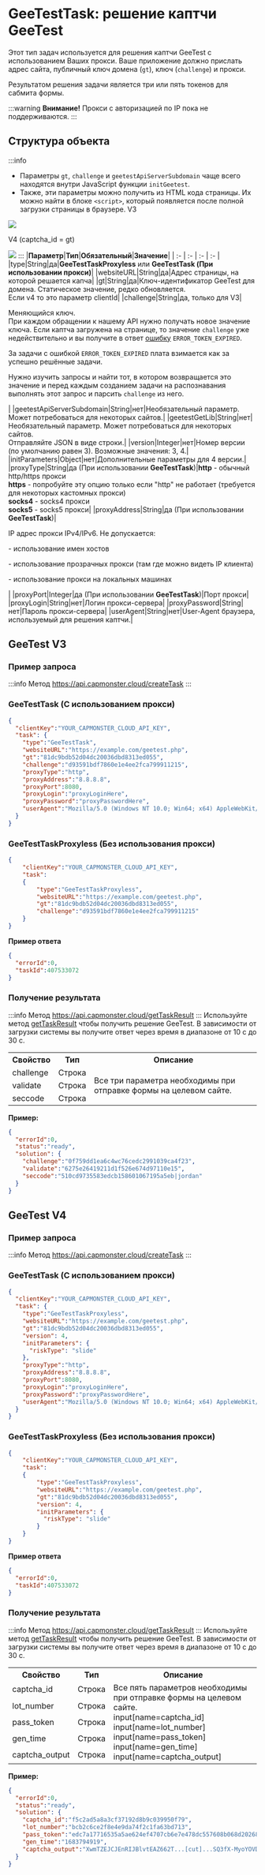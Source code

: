 ﻿---
sidebar_position: 5
sidebar_label: GeeTestTask
---

# GeeTestTask: решение каптчи GeeTest
Этот тип задач используется для решения каптчи GeeTest с использованием Ваших прокси.
Ваше приложение должно прислать адрес сайта, публичный ключ домена (`gt`), ключ (`challenge`) и прокси.

Результатом решения задачи является три или пять токенов для сабмита формы.

:::warning **Внимание!**
Прокси с авторизацией по IP пока не поддерживаются.
:::

## **Структура объекта**

:::info
- Параметры `gt`, `challenge` и `geetestApiServerSubdomain` чаще всего находятся внутри JavaScript функции `initGeetest`.
- Также, эти параметры можно получить из HTML кода страницы. Их можно найти в блоке `<sсript>`, который появляется после полной загрузки страницы в браузере.
  V3

![](Aspose.Words.09e28b99-ec8b-4638-848b-cdd6fefc7ac8.001.png)

V4 (captcha_id = gt)

![](Aspose.Words.09e28b99-ec8b-4638-848b-cdd6fefc7ac8.002.png)
:::
|**Параметр**|**Тип**|**Обязательный**|**Значение**|
| :- | :- | :- | :- |
|type|String|да|**GeeTestTaskProxyless** или **GeeTestTask (При использовании прокси)**|
|websiteURL|String|да|Адрес страницы, на которой решается капча|
|gt|String|да|Ключ-идентификатор GeeTest для домена. Статическое значение, редко обновляется.<br />Если v4 то это параметр clientId|
|challenge|String|да, только для V3|<p>Меняющийся ключ.<br />При каждом обращении к нашему API нужно получать новое значение ключа. Если каптча загружена на странице, то значение `challenge` уже недействительно и вы получите в ответ [ошибку](../api/api-errors.md) `ERROR_TOKEN_EXPIRED`.</p><p>За задачи с ошибкой `ERROR_TOKEN_EXPIRED` плата взимается как за успешно решённые задачи.</p><p>Нужно изучить запросы и найти тот, в котором возвращается это значение и перед каждым созданием задачи на распознавания выполнять этот запрос и парсить `challenge` из него.</p>|
|geetestApiServerSubdomain|String|нет|Необязательный параметр. <br />Может потребоваться для некоторых сайтов.|
|geetestGetLib|String|нет|Необязательный параметр. Может потребоваться для некоторых сайтов. <br />Отправляйте JSON в виде строки.|
|version|Integer|нет|Номер версии (по умолчанию равен 3). Возможные значения: 3, 4.|
|initParameters|Object|нет|Дополнительные параметры для 4 версии.|
|proxyType|String|да (При использовании **GeeTestTask**)|**http** - обычный http/https прокси<br />**https** - попробуйте эту опцию только если "http" не работает (требуется для некоторых кастомных прокси)<br />**socks4** - socks4 прокси<br />**socks5** - socks5 прокси|
|proxyAddress|String|да (При использовании **GeeTestTask**)|<p>IP адрес прокси IPv4/IPv6. Не допускается:</p><p>- использование имен хостов</p><p>- использование прозрачных прокси (там где можно видеть IP клиента)</p><p>- использование прокси на локальных машинах</p>|
|proxyPort|Integer|да (При использовании **GeeTestTask**)|Порт прокси|
|proxyLogin|String|нет|Логин прокси-сервера|
|proxyPassword|String|нет|Пароль прокси-сервера|
|userAgent|String|нет|User-Agent браузера, используемый для решения каптчи.|
## **GeeTest V3**
### **Пример запроса**

:::info Метод
<https://api.capmonster.cloud/createTask>
:::

### GeeTestTask (С использованием прокси)

```json 
{
  "clientKey":"YOUR_CAPMONSTER_CLOUD_API_KEY",
  "task": {
    "type":"GeeTestTask",
    "websiteURL":"https://example.com/geetest.php",
    "gt":"81dc9bdb52d04dc20036dbd8313ed055",
    "challenge":"d93591bdf7860e1e4ee2fca799911215",
    "proxyType":"http",
    "proxyAddress":"8.8.8.8",
    "proxyPort":8080,
    "proxyLogin":"proxyLoginHere",
    "proxyPassword":"proxyPasswordHere",
    "userAgent":"Mozilla/5.0 (Windows NT 10.0; Win64; x64) AppleWebKit/537.36 (KHTML, like Gecko) Chrome/92.0.4515.107 Safari/537.36"
  }
}
```
### GeeTestTaskProxyless (Без использования прокси)
```json
{
    "clientKey":"YOUR_CAPMONSTER_CLOUD_API_KEY",
    "task":
    {
        "type":"GeeTestTaskProxyless",
        "websiteURL":"https://example.com/geetest.php",
        "gt":"81dc9bdb52d04dc20036dbd8313ed055",
        "challenge":"d93591bdf7860e1e4ee2fca799911215"
    }
}
```



**Пример ответа**
```json
{
  "errorId":0,
  "taskId":407533072
}
```

### **Получение результата**
:::info Метод
<https://api.capmonster.cloud/getTaskResult>
:::
Используйте метод [getTaskResult](../api/methods/get-task-result.md) чтобы получить решение GeeTest. В зависимости от загрузки системы вы получите ответ через время в диапазоне от 10 с до 30 с.

<table><tr><th><b>Свойство</b></th><th><b>Тип</b></th><th><b>Описание</b></th></tr>
<tr><td>challenge</td><td>Строка</td><td rowspan="3">Все три параметра необходимы при отправке формы на целевом сайте.</td></tr>
<tr><td>validate</td><td>Строка</td></tr>
<tr><td>seccode</td><td>Строка</td></tr>
</table>

**Пример:**

```json
{
  "errorId":0,
  "status":"ready",
  "solution": {
    "challenge":"0f759dd1ea6c4wc76cedc2991039ca4f23",
    "validate":"6275e26419211d1f526e674d97110e15",
    "seccode":"510cd9735583edcb158601067195a5eb|jordan"
  }
}
```

## **GeeTest V4**
### **Пример запроса**
:::info Метод
<https://api.capmonster.cloud/createTask>
:::

### GeeTestTask (С использованием прокси)
```json
{
  "clientKey":"YOUR_CAPMONSTER_CLOUD_API_KEY",
  "task": {
    "type":"GeeTestTaskProxyless",
    "websiteURL":"https://example.com/geetest.php",
    "gt":"81dc9bdb52d04dc20036dbd8313ed055",
    "version": 4,
    "initParameters": {
      "riskType": "slide"
    },
    "proxyType":"http",
    "proxyAddress":"8.8.8.8",
    "proxyPort":8080,
    "proxyLogin":"proxyLoginHere",
    "proxyPassword":"proxyPasswordHere",
    "userAgent":"Mozilla/5.0 (Windows NT 10.0; Win64; x64) AppleWebKit/537.36 (KHTML, like Gecko) Chrome/92.0.4515.107 Safari/537.36"
  }
}
```
### GeeTestTaskProxyless (Без использования прокси)
```json
{
    "clientKey":"YOUR_CAPMONSTER_CLOUD_API_KEY",
    "task":
    {
        "type":"GeeTestTaskProxyless",
        "websiteURL":"https://example.com/geetest.php",
        "gt":"81dc9bdb52d04dc20036dbd8313ed055",
        "version": 4,
        "initParameters": {
          "riskType": "slide"
        }
    }
}
```

**Пример ответа**

```json
{
  "errorId":0,
  "taskId":407533072
}
```

### **Получение результата**
:::info Метод
<https://api.capmonster.cloud/getTaskResult>
:::
Используйте метод [getTaskResult](../api/methods/get-task-result.md) чтобы получить решение GeeTest. В зависимости от загрузки системы вы получите ответ через время в диапазоне от 10 с до 30 с.

<table><tr><th><b>Свойство</b></th><th><b>Тип</b></th><th><b>Описание</b></th></tr>
<tr><td>captcha_id</td><td>Строка</td><td rowspan="5">Все пять параметров необходимы при отправке формы на целевом сайте.<br />input[name=captcha_id]<br />input[name=lot_number]<br />input[name=pass_token]<br />input[name=gen_time]<br />input[name=captcha_output]</td></tr>
<tr><td>lot_number</td><td>Строка</td></tr>
<tr><td>pass_token</td><td>Строка</td></tr>
<tr><td>gen_time</td><td>Строка</td></tr>
<tr><td>captcha_output</td><td>Строка</td></tr>
</table>

**Пример:**
```json
{
  "errorId":0,
  "status":"ready",
  "solution": {
    "captcha_id":"f5c2ad5a8a3cf37192d8b9c039950f79",
    "lot_number":"bcb2c6ce2f8e4e9da74f2c1fa63bd713",
    "pass_token":"edc7a17716535a5ae624ef4707cb6e7e478dc557608b068d202682c8297695cf",
    "gen_time":"1683794919",
    "captcha_output":"XwmTZEJCJEnRIJBlvtEAZ662T...[cut]...SQ3fX-MyoYOVDMDXWSRQig56"
  }
}
```
